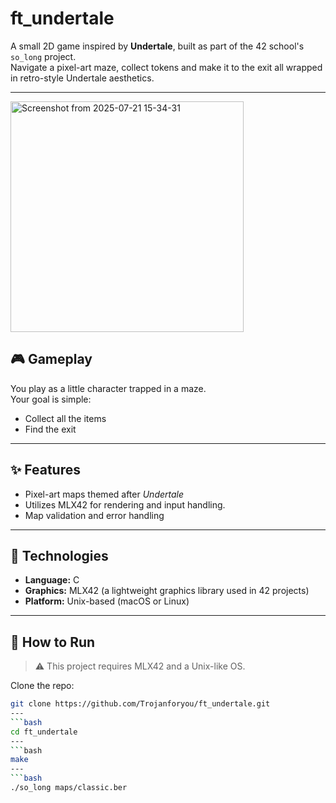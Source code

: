 # ft_undertale

A small 2D game inspired by **Undertale**, built as part of the 42 school's `so_long` project.  
Navigate a pixel-art maze, collect tokens and make it to the exit all wrapped in retro-style Undertale aesthetics.

---
<img width="373" height="369" alt="Screenshot from 2025-07-21 15-34-31" src="https://github.com/user-attachments/assets/33b19bbd-780b-426a-94f4-3359938b7c47" />


## 🎮 Gameplay

You play as a little character trapped in a maze.  
Your goal is simple:

- Collect all the items  
- Find the exit  
---

## ✨ Features

- Pixel-art maps themed after *Undertale*  
- Utilizes MLX42 for rendering and input handling.
- Map validation and error handling  

---

## 🧠 Technologies

- **Language:** C  
- **Graphics:** MLX42 (a lightweight graphics library used in 42 projects)  
- **Platform:** Unix-based (macOS or Linux)  

---

## 🔧 How to Run

> ⚠️ This project requires MLX42 and a Unix-like OS.

Clone the repo:

```bash
git clone https://github.com/Trojanforyou/ft_undertale.git
---
```bash
cd ft_undertale
---
```bash
make
---
```bash
./so_long maps/classic.ber

